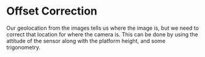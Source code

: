 # Offset Correction

Our geolocation from the images tells us where the image is, but we need to correct that location for where the camera is. This can be done by using the attitude of the sensor along with the platform height, and some trigonometry.